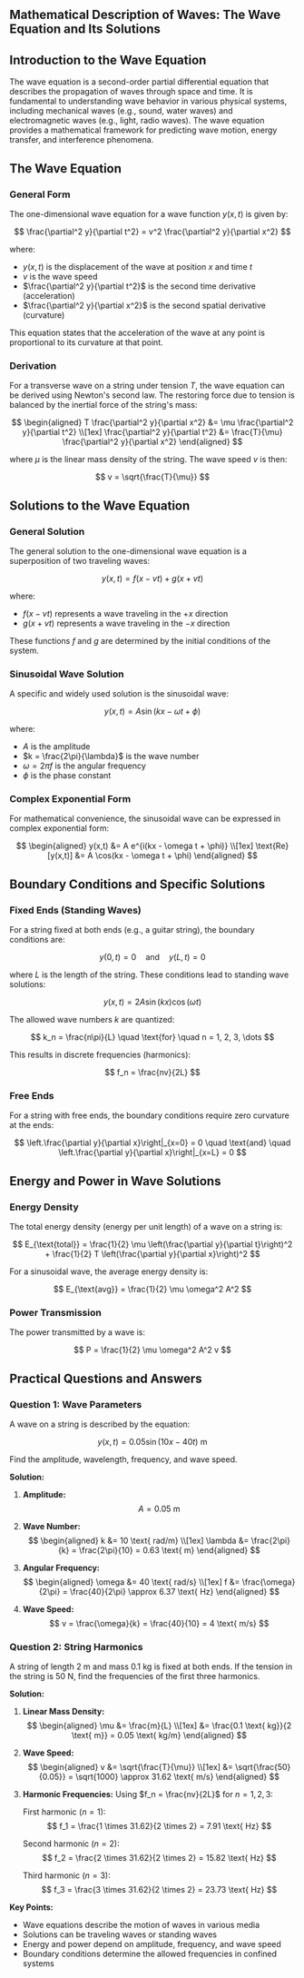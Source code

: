 ## Mathematical Description of Waves: The Wave Equation and Its Solutions

## Introduction to the Wave Equation

The wave equation is a second-order partial differential equation that describes the propagation of waves through space and time. It is fundamental to understanding wave behavior in various physical systems, including mechanical waves (e.g., sound, water waves) and electromagnetic waves (e.g., light, radio waves). The wave equation provides a mathematical framework for predicting wave motion, energy transfer, and interference phenomena.

## The Wave Equation

### General Form
The one-dimensional wave equation for a wave function $y(x,t)$ is given by:

$$
\frac{\partial^2 y}{\partial t^2} = v^2 \frac{\partial^2 y}{\partial x^2}
$$

where:
- $y(x,t)$ is the displacement of the wave at position $x$ and time $t$
- $v$ is the wave speed
- $\frac{\partial^2 y}{\partial t^2}$ is the second time derivative (acceleration)
- $\frac{\partial^2 y}{\partial x^2}$ is the second spatial derivative (curvature)

This equation states that the acceleration of the wave at any point is proportional to its curvature at that point.

### Derivation
For a transverse wave on a string under tension $T$, the wave equation can be derived using Newton's second law. The restoring force due to tension is balanced by the inertial force of the string's mass:

$$
\begin{aligned}
T \frac{\partial^2 y}{\partial x^2} &= \mu \frac{\partial^2 y}{\partial t^2} \\[1ex]
\frac{\partial^2 y}{\partial t^2} &= \frac{T}{\mu} \frac{\partial^2 y}{\partial x^2}
\end{aligned}
$$

where $\mu$ is the linear mass density of the string. The wave speed $v$ is then:

$$
v = \sqrt{\frac{T}{\mu}}
$$

## Solutions to the Wave Equation

### General Solution
The general solution to the one-dimensional wave equation is a superposition of two traveling waves:

$$
y(x,t) = f(x - vt) + g(x + vt)
$$

where:
- $f(x - vt)$ represents a wave traveling in the $+x$ direction
- $g(x + vt)$ represents a wave traveling in the $-x$ direction

These functions $f$ and $g$ are determined by the initial conditions of the system.

### Sinusoidal Wave Solution
A specific and widely used solution is the sinusoidal wave:

$$
y(x,t) = A \sin(kx - \omega t + \phi)
$$

where:
- $A$ is the amplitude
- $k = \frac{2\pi}{\lambda}$ is the wave number
- $\omega = 2\pi f$ is the angular frequency
- $\phi$ is the phase constant

### Complex Exponential Form
For mathematical convenience, the sinusoidal wave can be expressed in complex exponential form:

$$
\begin{aligned}
y(x,t) &= A e^{i(kx - \omega t + \phi)} \\[1ex]
\text{Re}[y(x,t)] &= A \cos(kx - \omega t + \phi)
\end{aligned}
$$

## Boundary Conditions and Specific Solutions

### Fixed Ends (Standing Waves)
For a string fixed at both ends (e.g., a guitar string), the boundary conditions are:

$$
y(0,t) = 0 \quad \text{and} \quad y(L,t) = 0
$$

where $L$ is the length of the string. These conditions lead to standing wave solutions:

$$
y(x,t) = 2A \sin(kx) \cos(\omega t)
$$

The allowed wave numbers $k$ are quantized:

$$
k_n = \frac{n\pi}{L} \quad \text{for} \quad n = 1, 2, 3, \dots
$$

This results in discrete frequencies (harmonics):

$$
f_n = \frac{nv}{2L}
$$

### Free Ends
For a string with free ends, the boundary conditions require zero curvature at the ends:

$$
\left.\frac{\partial y}{\partial x}\right|_{x=0} = 0 \quad \text{and} \quad \left.\frac{\partial y}{\partial x}\right|_{x=L} = 0
$$

## Energy and Power in Wave Solutions

### Energy Density
The total energy density (energy per unit length) of a wave on a string is:

$$
E_{\text{total}} = \frac{1}{2} \mu \left(\frac{\partial y}{\partial t}\right)^2 + \frac{1}{2} T \left(\frac{\partial y}{\partial x}\right)^2
$$

For a sinusoidal wave, the average energy density is:

$$
E_{\text{avg}} = \frac{1}{2} \mu \omega^2 A^2
$$

### Power Transmission
The power transmitted by a wave is:

$$
P = \frac{1}{2} \mu \omega^2 A^2 v
$$

## Practical Questions and Answers

### Question 1: Wave Parameters
A wave on a string is described by the equation:

$$
y(x,t) = 0.05 \sin(10x - 40t) \text{ m}
$$

Find the amplitude, wavelength, frequency, and wave speed.

**Solution:**

1. **Amplitude:**
   $$
   A = 0.05 \text{ m}
   $$

2. **Wave Number:**
   $$
   \begin{aligned}
   k &= 10 \text{ rad/m} \\[1ex]
   \lambda &= \frac{2\pi}{k} = \frac{2\pi}{10} = 0.63 \text{ m}
   \end{aligned}
   $$

3. **Angular Frequency:**
   $$
   \begin{aligned}
   \omega &= 40 \text{ rad/s} \\[1ex]
   f &= \frac{\omega}{2\pi} = \frac{40}{2\pi} \approx 6.37 \text{ Hz}
   \end{aligned}
   $$

4. **Wave Speed:**
   $$
   v = \frac{\omega}{k} = \frac{40}{10} = 4 \text{ m/s}
   $$

### Question 2: String Harmonics
A string of length $2 \text{ m}$ and mass $0.1 \text{ kg}$ is fixed at both ends. If the tension in the string is $50 \text{ N}$, find the frequencies of the first three harmonics.

**Solution:**

1. **Linear Mass Density:**
   $$
   \begin{aligned}
   \mu &= \frac{m}{L} \\[1ex]
   &= \frac{0.1 \text{ kg}}{2 \text{ m}} = 0.05 \text{ kg/m}
   \end{aligned}
   $$

2. **Wave Speed:**
   $$
   \begin{aligned}
   v &= \sqrt{\frac{T}{\mu}} \\[1ex]
   &= \sqrt{\frac{50}{0.05}} = \sqrt{1000} \approx 31.62 \text{ m/s}
   \end{aligned}
   $$

3. **Harmonic Frequencies:**
   Using $f_n = \frac{nv}{2L}$ for $n = 1, 2, 3$:
   
   First harmonic ($n=1$):
   $$
   f_1 = \frac{1 \times 31.62}{2 \times 2} = 7.91 \text{ Hz}
   $$
   
   Second harmonic ($n=2$):
   $$
   f_2 = \frac{2 \times 31.62}{2 \times 2} = 15.82 \text{ Hz}
   $$
   
   Third harmonic ($n=3$):
   $$
   f_3 = \frac{3 \times 31.62}{2 \times 2} = 23.73 \text{ Hz}
   $$

**Key Points:**
- Wave equations describe the motion of waves in various media
- Solutions can be traveling waves or standing waves
- Energy and power depend on amplitude, frequency, and wave speed
- Boundary conditions determine the allowed frequencies in confined systems